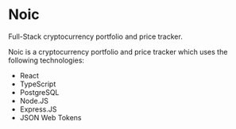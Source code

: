 # Noic
Full-Stack cryptocurrency portfolio and price tracker.

Noic is a cryptocurrency portfolio and price tracker which uses the following technologies:

- React
- TypeScript
- PostgreSQL
- Node.JS
- Express.JS
- JSON Web Tokens

